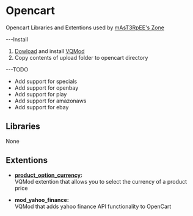 Opencart
========

Opencart Libraries and Extentions used by [mAsT3RpEE's Zone][1]


---Install

1. [Dowload][2] and install [VQMod][3]
2. Copy contents of upload folder to opencart directory


---TODO
*   Add support for specials
*   Add support for openbay
*   Add support for play
*   Add support for amazonaws
*   Add support for ebay


Libraries
---------

None

Extentions
----------
*   **[product_option_currency](upload/vqmod/xml/product_option_currency.xml):**  
    VQMod extention that allows you to select the currency of a product price
    
*   **mod_yahoo_finance:**  
    VQMod that adds yahoo finance API functionality to OpenCart


   [1]: http://mast3rpee.tk                                            "mAsT3RpEE's Zone"
   [2]: https://code.google.com/p/vqmod/                               "VQMod Home Page"
   [3]: https://code.google.com/p/vqmod/wiki/Install_OpenCart          "VQMod Install Instructions"
